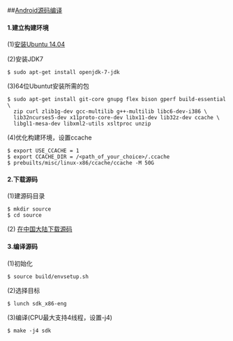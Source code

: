 ##[Android源码编译](https://source.android.com/source/)

#### 1.建立构建环境  

 (1)[安装Ubuntu 14.04](http://www.jianshu.com/p/2eebd6ad284d)
 
 (2)安装JDK7  

    $ sudo apt-get install openjdk-7-jdk

 (3)64位Ubuntut安装所需的包 

    $ sudo apt-get install git-core gnupg flex bison gperf build-essential \
      zip curl zlib1g-dev gcc-multilib g++-multilib libc6-dev-i386 \
      lib32ncurses5-dev x11proto-core-dev libx11-dev lib32z-dev ccache \
      libgl1-mesa-dev libxml2-utils xsltproc unzip

(4)优化构建环境，设置ccache

    $ export USE_CCACHE = 1
    $ export CCACHE_DIR = /<path_of_your_choice>/.ccache
    $ prebuilts/misc/linux-x86/ccache/ccache -M 50G

#### 2.下载源码

  (1)建源码目录

    $ mkdir source
    $ cd source
  (2) [在中国大陆下载源码](https://www.zhihu.com/question/20738613/answer/86302824)
  
#### 3.编译源码

  (1)初始化 

    $ source build/envsetup.sh

  (2)选择目标

    $ lunch sdk_x86-eng

  (3)编译(CPU最大支持4线程，设置-j4)

    $ make -j4 sdk